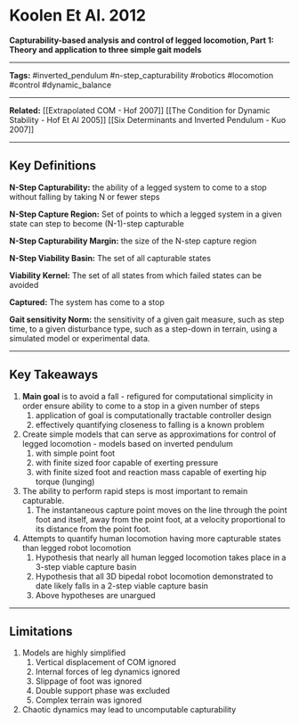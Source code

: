 # Koolen Et Al. 2012
 **Capturability-based analysis and control of legged locomotion, Part 1: Theory and application to three simple gait models** 

---

**Tags:** #inverted_pendulum #n-step_capturability #robotics #locomotion #control #dynamic_balance 

---

**Related:** [[Extrapolated COM - Hof 2007]] [[The Condition for Dynamic Stability - Hof Et Al 2005]] [[Six Determinants and Inverted Pendulum - Kuo 2007]]

---


## Key Definitions
**N-Step Capturability:** the ability of a legged system to come to a stop without falling by taking N or fewer steps

**N-Step Capture Region:** Set of points to which a legged system in a given state can step to become (N-1)-step capturable

**N-Step Capturability Margin:** the size of the N-step capture region

**N-Step Viability Basin:** The set of all capturable states

**Viability Kernel:** The set of all states from which failed states can be avoided

**Captured:** The system has come to a stop

**Gait sensitivity Norm:** the sensitivity of a given gait measure, such as step time, to a given disturbance type, such as a step-down in terrain, using a simulated model or experimental data.

--- 

## Key Takeaways
1.  **Main goal** is to avoid a fall - refigured for computational simplicity in order ensure ability to come to a stop in a given number of steps
	1. application of goal is computationally tractable controller design
	2. effectively quantifying closeness to falling is a known problem
2. Create simple models that can serve as approximations for control of legged locomotion - models based on inverted pendulum
	1. with simple point foot
	2. with finite sized foor capable of exerting pressure
	3. with finite sized foot and reaction mass capable of exerting hip torque (lunging)
3. The ability to perform rapid steps is most important to remain capturable.
	1.  The instantaneous capture point moves on the line through the point foot and itself, away from the point foot, at a velocity proportional to its distance from the point foot.
4. Attempts to quantify human locomotion having more capturable states than legged robot locomotion
	1. Hypothesis that nearly all human legged locomotion takes place in a 3-step viable capture basin
	2. Hypothesis that all 3D bipedal robot locomotion demonstrated to date likely falls in a 2-step viable capture basin
	3. Above hypotheses are unargued

---

## Limitations 
1. Models are highly simplified
	1. Vertical displacement of COM ignored
	2. Internal forces of leg dynamics ignored
	3. Slippage of foot was ignored
	4. Double support phase was excluded
	5. Complex terrain was ignored
2. Chaotic dynamics may lead to uncomputable capturability


